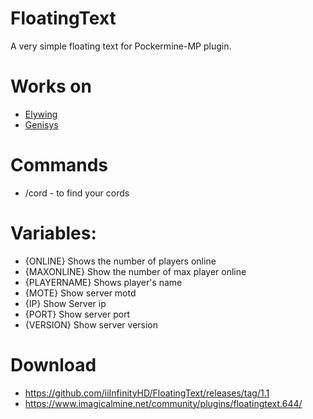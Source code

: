 # FloatingText

A very simple floating text for Pockermine-MP plugin.

# Works on
- [Elywing](https://github.com/H4PM/Elywing)
- [Genisys](https://github.com/iTXTech/Genisys)

# Commands 
- /cord - to find your cords

# Variables:
- {ONLINE} Shows the number of players online
- {MAXONLINE} Show the number of max player online
- {PLAYERNAME} Shows player's name
- {MOTE} Show server motd
- {IP} Show Server ip
- {PORT} Show server port
- {VERSION} Show server version

# Download

- https://github.com/iiInfinityHD/FloatingText/releases/tag/1.1
- https://www.imagicalmine.net/community/plugins/floatingtext.644/

